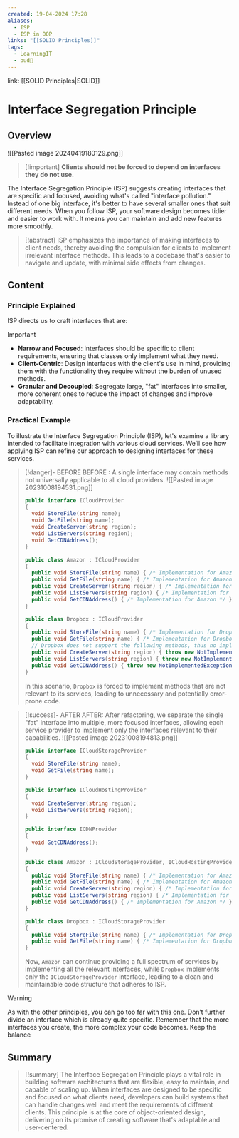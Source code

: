 ```yaml
---
created: 19-04-2024 17:28
aliases:
  - ISP
  - ISP in OOP
links: "[[SOLID Principles]]"
tags:
  - LearningIT
  - bud🌿
---
```

link: [[SOLID Principles|SOLID]]

# Interface Segregation Principle

## Overview

![[Pasted image 20240419180129.png]]
> [!important] **Clients should not be forced to depend on interfaces they do not use.**

The Interface Segregation Principle (ISP) suggests creating interfaces that are specific and focused, avoiding what's called "interface pollution." Instead of one big interface, it's better to have several smaller ones that suit different needs. When you follow ISP, your software design becomes tidier and easier to work with. It means you can maintain and add new features more smoothly.

> [!abstract]
>  ISP emphasizes the importance of making interfaces to client needs, thereby avoiding the compulsion for clients to implement irrelevant interface methods. This leads to a codebase that's easier to navigate and update, with minimal side effects from changes.

## Content

### Principle Explained

ISP directs us to craft interfaces that are:

> [!important]
> 
> - **Narrow and Focused**: Interfaces should be specific to client requirements, ensuring that classes only implement what they need.
> - **Client-Centric**: Design interfaces with the client's use in mind, providing them with the functionality they require without the burden of unused methods.
> - **Granular and Decoupled**: Segregate large, "fat" interfaces into smaller, more coherent ones to reduce the impact of changes and improve adaptability.

### Practical Example

To illustrate the Interface Segregation Principle (ISP), let's examine a library intended to facilitate integration with various cloud services. We’ll see how applying ISP can refine our approach to designing interfaces for these services.

> [!danger]- BEFORE
> BEFORE : A single interface may contain methods not universally applicable to all cloud providers.
> ![[Pasted image 20231008194531.png]]
>``` csharp
>public interface ICloudProvider
>{
>   void StoreFile(string name);
>   void GetFile(string name);
>   void CreateServer(string region);
>   void ListServers(string region);
>   void GetCDNAddress();
>}
>
>public class Amazon : ICloudProvider
>{
>   public void StoreFile(string name) { /* Implementation for Amazon */ }
>   public void GetFile(string name) { /* Implementation for Amazon */ }
>   public void CreateServer(string region) { /* Implementation for Amazon */ }
>   public void ListServers(string region) { /* Implementation for Amazon */ }
>   public void GetCDNAddress() { /* Implementation for Amazon */ }
>}
>
>public class Dropbox : ICloudProvider
>{
>   public void StoreFile(string name) { /* Implementation for Dropbox */ }
>   public void GetFile(string name) { /* Implementation for Dropbox */ }
>   // Dropbox does not support the following methods, thus no implementation is provided
>   public void CreateServer(string region) { throw new NotImplementedException(); }
>   public void ListServers(string region) { throw new NotImplementedException(); }
>   public void GetCDNAddress() { throw new NotImplementedException(); }
>}
>```
> In this scenario, `Dropbox` is forced to implement methods that are not relevant to its services, leading to unnecessary and potentially error-prone code.

> [!success]-  AFTER
> AFTER: After refactoring, we separate the single "fat" interface into multiple, more focused interfaces, allowing each service provider to implement only the interfaces relevant to their capabilities.
> ![[Pasted image 20231008194813.png]]
>``` csharp
>public interface ICloudStorageProvider
>{
>   void StoreFile(string name);
>   void GetFile(string name);
>}
>
>public interface ICloudHostingProvider
>{
>   void CreateServer(string region);
>   void ListServers(string region);
>}
>
>public interface ICDNProvider
>{
>   void GetCDNAddress();
>}
>
>public class Amazon : ICloudStorageProvider, ICloudHostingProvider, ICDNProvider
>{
>   public void StoreFile(string name) { /* Implementation for Amazon */ }
>   public void GetFile(string name) { /* Implementation for Amazon */ }
>   public void CreateServer(string region) { /* Implementation for Amazon */ }
>   public void ListServers(string region) { /* Implementation for Amazon */ }
>   public void GetCDNAddress() { /* Implementation for Amazon */ }
>}
>
>public class Dropbox : ICloudStorageProvider
>{
>   public void StoreFile(string name) { /* Implementation for Dropbox */ }
>   public void GetFile(string name) { /* Implementation for Dropbox */ }
>}
>
>```
> Now, `Amazon` can continue providing a full spectrum of services by implementing all the relevant interfaces, while `Dropbox` implements only the `ICloudStorageProvider` interface, leading to a clean and maintainable code structure that adheres to ISP.


> [!warning] 
> As with the other principles, you can go too far with this one. Don’t further divide an interface which is already quite specific. Remember that the more interfaces you create, the more complex your code becomes. Keep the balance

## Summary

> [!summary] 
>The Interface Segregation Principle plays a vital role in building software architectures that are flexible, easy to maintain, and capable of scaling up. When interfaces are designed to be specific and focused on what clients need, developers can build systems that can handle changes well and meet the requirements of different clients. This principle is at the core of object-oriented design, delivering on its promise of creating software that's adaptable and user-centered.


